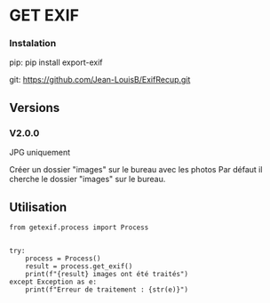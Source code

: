 # GET EXIF

### Instalation
pip:
    pip install export-exif

git:
    https://github.com/Jean-LouisB/ExifRecup.git

## Versions
### V2.0.0
JPG uniquement

Créer un dossier "images" sur le bureau avec les photos
Par défaut il cherche le dossier "images" sur le bureau.

## Utilisation

    from getexif.process import Process


    try:
        process = Process()
        result = process.get_exif()
        print(f"{result} images ont été traités")
    except Exception as e:
        print(f"Erreur de traitement : {str(e)}")
